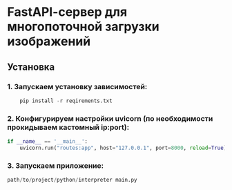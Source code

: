 # FastAPI-cервер для многопоточной загрузки  изображений

## Установка

### 1. Запускаем установку зависимостей: 
```python
    pip install -r reqirements.txt
```
### 2. Конфигурируем настройки uvicorn (по необходимости прокидываем кастомный ip:port):
```python
if __name__ == '__main__':
    uvicorn.run("routes:app", host="127.0.0.1", port=8000, reload=True)
```
### 3. Запускаем приложение:
```python
path/to/project/python/interpreter main.py
```
